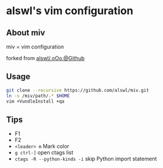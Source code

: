 # alswl's vim configuration #

## About miv ##

miv = vim configuration

forked from [alswl/.oOo.@Github][]

## Usage ##

``` bash
git clone --recursive https://github.com/alswl/miv.git
ln -s /miv/path/.* $HOME
vim +VundleInstall +qa
```


## Tips

*   F1
*   F2
*   `<leader> m` Mark color
*   `g ctrl-]` open ctags list
*   `ctags -R --python-kinds -i` skip Python import statement

[alswl/.oOo.@Github]: https://github.com/alswl/.oOo.
